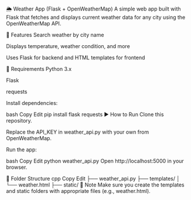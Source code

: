 🌦️ Weather App (Flask + OpenWeatherMap)
A simple web app built with Flask that fetches and displays current weather data for any city using the OpenWeatherMap API.

🚀 Features
Search weather by city name

Displays temperature, weather condition, and more

Uses Flask for backend and HTML templates for frontend

🔧 Requirements
Python 3.x

Flask

requests

Install dependencies:

bash
Copy
Edit
pip install flask requests
▶️ How to Run
Clone this repository.

Replace the API_KEY in weather_api.py with your own from OpenWeatherMap.

Run the app:

bash
Copy
Edit
python weather_api.py
Open http://localhost:5000 in your browser.

📝 Folder Structure
cpp
Copy
Edit
├── weather_api.py
├── templates/
│   └── weather.html
├── static/
📌 Note
Make sure you create the templates and static folders with appropriate files (e.g., weather.html).
